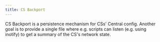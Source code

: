 ```yaml
---
title: CS Backport
---
```


CS Backport is a persistence mechanism for CSs' Central config.
Another goal is to provide a single file where e.g. scripts can listen
(e.g. using inotify) to get a summary of the CS's network state.
